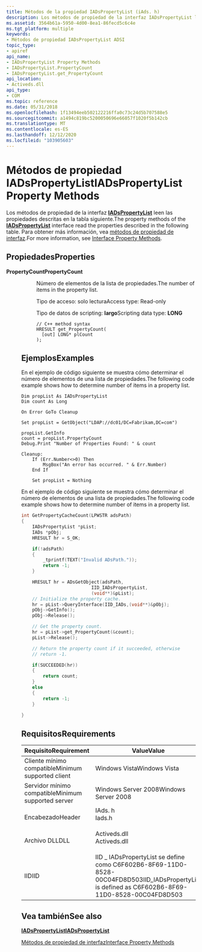 ```yaml
---
title: Métodos de la propiedad IADsPropertyList (iAds. h)
description: Los métodos de propiedad de la interfaz IADsPropertyList leen las propiedades descritas en la tabla siguiente. Para obtener más información, vea métodos de propiedad de interfaz.
ms.assetid: 3564b61a-5950-4d00-8ea1-86fecd5c6c4e
ms.tgt_platform: multiple
keywords:
- Métodos de propiedad IADsPropertyList ADSI
topic_type:
- apiref
api_name:
- IADsPropertyList Property Methods
- IADsPropertyList.PropertyCount
- IADsPropertyList.get_PropertyCount
api_location:
- Activeds.dll
api_type:
- COM
ms.topic: reference
ms.date: 05/31/2018
ms.openlocfilehash: 1f13494eeb502122216ffa0c73c24d5b707588e5
ms.sourcegitcommit: a1494c819bc5200050696e66057f1020f5b142cb
ms.translationtype: MT
ms.contentlocale: es-ES
ms.lasthandoff: 12/12/2020
ms.locfileid: "103905603"
---
```

# <a name="iadspropertylist-property-methods"></a><span data-ttu-id="9205d-105">Métodos de propiedad IADsPropertyList</span><span class="sxs-lookup"><span data-stu-id="9205d-105">IADsPropertyList Property Methods</span></span>

<span data-ttu-id="9205d-106">Los métodos de propiedad de la interfaz [**IADsPropertyList**](/windows/desktop/api/Iads/nn-iads-iadspropertylist) leen las propiedades descritas en la tabla siguiente.</span><span class="sxs-lookup"><span data-stu-id="9205d-106">The property methods of the [**IADsPropertyList**](/windows/desktop/api/Iads/nn-iads-iadspropertylist) interface read the properties described in the following table.</span></span> <span data-ttu-id="9205d-107">Para obtener más información, vea [métodos de propiedad de interfaz](interface-property-methods.md).</span><span class="sxs-lookup"><span data-stu-id="9205d-107">For more information, see [Interface Property Methods](interface-property-methods.md).</span></span>

## <a name="properties"></a><span data-ttu-id="9205d-108">Propiedades</span><span class="sxs-lookup"><span data-stu-id="9205d-108">Properties</span></span>

<dl> <dt>

<span data-ttu-id="9205d-109">**PropertyCount**</span><span class="sxs-lookup"><span data-stu-id="9205d-109">**PropertyCount**</span></span>
<span data-ttu-id="9205d-110"></dt> <dd> <dl></span><span class="sxs-lookup"><span data-stu-id="9205d-110"></dt> <dd> <dl></span></span>

<span data-ttu-id="9205d-111">Número de elementos de la lista de propiedades.</span><span class="sxs-lookup"><span data-stu-id="9205d-111">The number of items in the property list.</span></span>

<dt>

<span data-ttu-id="9205d-112">Tipo de acceso: solo lectura</span><span class="sxs-lookup"><span data-stu-id="9205d-112">Access type: Read-only</span></span>
</dt> <dt>

<span data-ttu-id="9205d-113">Tipo de datos de scripting: **largo**</span><span class="sxs-lookup"><span data-stu-id="9205d-113">Scripting data type: **LONG**</span></span>
</dt> <dt>



``` syntax
// C++ method syntax
HRESULT get_PropertyCount(
  [out] LONG* plCount
);
```


</dt> </dl> </dd> </dl>

 

## <a name="examples"></a><span data-ttu-id="9205d-114">Ejemplos</span><span class="sxs-lookup"><span data-stu-id="9205d-114">Examples</span></span>

<span data-ttu-id="9205d-115">En el ejemplo de código siguiente se muestra cómo determinar el número de elementos de una lista de propiedades.</span><span class="sxs-lookup"><span data-stu-id="9205d-115">The following code example shows how to determine number of items in a property list.</span></span>


```VB
Dim propList As IADsPropertyList
Dim count As Long

On Error GoTo Cleanup
 
Set propList = GetObject("LDAP://dc01/DC=Fabrikam,DC=com")
 
propList.GetInfo
count = propList.PropertyCount
Debug.Print "Number of Properties Found: " & count

Cleanup:
    If (Err.Number<>0) Then
        MsgBox("An error has occurred. " & Err.Number)
    End If

    Set propList = Nothing
```



<span data-ttu-id="9205d-116">En el ejemplo de código siguiente se muestra cómo determinar el número de elementos de una lista de propiedades.</span><span class="sxs-lookup"><span data-stu-id="9205d-116">The following code example shows how to determine number of items in a property list.</span></span>


```C++
int GetPropertyCacheCount(LPWSTR adsPath)
{
    IADsPropertyList *pList;
    IADs *pObj;
    HRESULT hr = S_OK;

    if(!adsPath)
    {
        _tprintf(TEXT("Invalid ADsPath."));
        return -1;
    }

    HRESULT hr = ADsGetObject(adsPath,
                          IID_IADsPropertyList,
                          (void**)&pList);
    // Initialize the property cache.
    hr = pList->QueryInterface(IID_IADs,(void**)&pObj);
    pObj->GetInfo();
    pObj->Release();

    // Get the property count.
    hr = pList->get_PropertyCount(&count);
    pList->Release();

    // Return the property count if it succeeded, otherwise
    // return -1.

    if(SUCCEEDED(hr))
    {
        return count;
    }
    else
    {
        return -1;
    }

}
```



## <a name="requirements"></a><span data-ttu-id="9205d-117">Requisitos</span><span class="sxs-lookup"><span data-stu-id="9205d-117">Requirements</span></span>



| <span data-ttu-id="9205d-118">Requisito</span><span class="sxs-lookup"><span data-stu-id="9205d-118">Requirement</span></span> | <span data-ttu-id="9205d-119">Value</span><span class="sxs-lookup"><span data-stu-id="9205d-119">Value</span></span> |
|-------------------------------------|-----------------------------------------------------------------------------------------|
| <span data-ttu-id="9205d-120">Cliente mínimo compatible</span><span class="sxs-lookup"><span data-stu-id="9205d-120">Minimum supported client</span></span><br/> | <span data-ttu-id="9205d-121">Windows Vista</span><span class="sxs-lookup"><span data-stu-id="9205d-121">Windows Vista</span></span><br/>                                                                |
| <span data-ttu-id="9205d-122">Servidor mínimo compatible</span><span class="sxs-lookup"><span data-stu-id="9205d-122">Minimum supported server</span></span><br/> | <span data-ttu-id="9205d-123">Windows Server 2008</span><span class="sxs-lookup"><span data-stu-id="9205d-123">Windows Server 2008</span></span><br/>                                                          |
| <span data-ttu-id="9205d-124">Encabezado</span><span class="sxs-lookup"><span data-stu-id="9205d-124">Header</span></span><br/>                   | <dl> <span data-ttu-id="9205d-125"><dt>IAds. h</dt></span><span class="sxs-lookup"><span data-stu-id="9205d-125"><dt>Iads.h</dt></span></span> </dl>       |
| <span data-ttu-id="9205d-126">Archivo DLL</span><span class="sxs-lookup"><span data-stu-id="9205d-126">DLL</span></span><br/>                      | <dl> <span data-ttu-id="9205d-127"><dt>Activeds.dll</dt></span><span class="sxs-lookup"><span data-stu-id="9205d-127"><dt>Activeds.dll</dt></span></span> </dl> |
| <span data-ttu-id="9205d-128">IID</span><span class="sxs-lookup"><span data-stu-id="9205d-128">IID</span></span><br/>                      | <span data-ttu-id="9205d-129">IID \_ IADsPropertyList se define como C6F602B6-8F69-11D0-8528-00C04FD8D503</span><span class="sxs-lookup"><span data-stu-id="9205d-129">IID\_IADsPropertyList is defined as C6F602B6-8F69-11D0-8528-00C04FD8D503</span></span><br/>     |



## <a name="see-also"></a><span data-ttu-id="9205d-130">Vea también</span><span class="sxs-lookup"><span data-stu-id="9205d-130">See also</span></span>

<dl> <dt>

[<span data-ttu-id="9205d-131">**IADsPropertyList**</span><span class="sxs-lookup"><span data-stu-id="9205d-131">**IADsPropertyList**</span></span>](/windows/desktop/api/Iads/nn-iads-iadspropertylist)
</dt> <dt>

[<span data-ttu-id="9205d-132">Métodos de propiedad de interfaz</span><span class="sxs-lookup"><span data-stu-id="9205d-132">Interface Property Methods</span></span>](interface-property-methods.md)
</dt> </dl>

 

 





